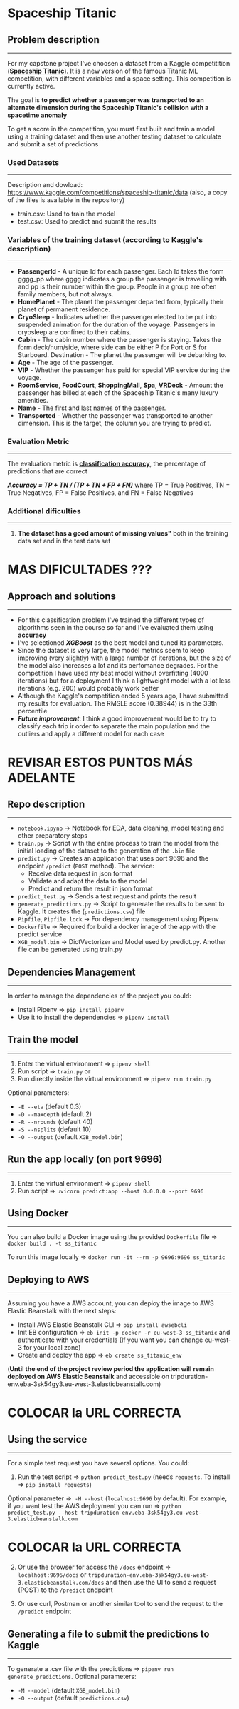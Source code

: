 # Spaceship Titanic

## Problem description
___
For my capstone project I've choosen a dataset from a Kaggle competitition ([**Spaceship Titanic**](https://www.kaggle.com/competitions/spaceship-titanic/overview/description)). It is a new version of the famous Titanic ML competition, with different variables and a space setting. This competition is currently active.

The goal is **to predict whether a passenger was transported to an alternate dimension during the Spaceship Titanic's collision with a spacetime anomaly**

To get a score in the competition, you must first built and train a model using a training dataset and then use another testing dataset to calculate and submit a set of predictions

### Used Datasets
___

Description and dowload: https://www.kaggle.com/competitions/spaceship-titanic/data
(also, a copy of the files is available in the repository)

- train.csv: Used to train the model
- test.csv: Used to predict and submit the results


### Variables of the training dataset (according to Kaggle's description)
___

- **PassengerId** - A unique Id for each passenger. Each Id takes the form gggg_pp where gggg indicates a group the passenger is travelling with and pp is their number within the group. People in a group are often family members, but not always.
- **HomePlanet** - The planet the passenger departed from, typically their planet of permanent residence.
- **CryoSleep** - Indicates whether the passenger elected to be put into suspended animation for the duration of the voyage. Passengers in cryosleep are confined to their cabins.
- **Cabin** - The cabin number where the passenger is staying. Takes the form deck/num/side, where side can be either P for Port or S for Starboard.
Destination - The planet the passenger will be debarking to.
- **Age** - The age of the passenger.
- **VIP** - Whether the passenger has paid for special VIP service during the voyage.
- **RoomService**, **FoodCourt**, **ShoppingMall**, **Spa**, **VRDeck** - Amount the passenger has billed at each of the Spaceship Titanic's many luxury amenities.
- **Name** - The first and last names of the passenger.
- **Transported** - Whether the passenger was transported to another dimension. This is the target, the column you are trying to predict.

### Evaluation Metric
___

The evaluation metric is [**classification accuracy**](https://developers.google.com/machine-learning/crash-course/classification/accuracy), the percentage of predictions that are correct

___Accuracy = TP + TN / (TP + TN + FP + FN)___ where TP = True Positives, TN = True Negatives, FP = False Positives, and FN = False Negatives

### Additional dificulties
___
1. **The dataset has a good amount of missing values"** both in the training data set and in the test data set

# MAS DIFICULTADES ???

## Approach and solutions
___
- For this classification problem I've trained the different types of algorithms seen in the course so far and I've evaluated them using **accuracy**
- I've selectioned ___XGBoost___ as the best model and tuned its parameters.
- Since the dataset is very large, the model metrics seem to keep improving (very slightly) with a large number of iterations, but the size of the model also increases a lot and its perfomance degrades. For the competition I have used my best model without overfitting (4000 iterations) but for a deployment I think a lightweight model with a lot less iterations (e.g. 200) would probably work better
- Although the Kaggle's competition ended 5 years ago, I have submitted my results for evaluation. The RMSLE score (0.38944) is in the 33th percentile
- ___Future improvement___: I think a good improvement would be to try to classify each trip ir order to separate the main population and the outliers and apply a different model for each case

# REVISAR ESTOS PUNTOS MÁS ADELANTE

## Repo description
___
- `notebook.ipynb` -> Notebook for EDA, data cleaning, model testing and other preparatory steps
- `train.py` -> Script with the entire process to train the model from the initial loading of the dataset to the generation of the `.bin` file
- `predict.py` -> Creates an application that uses port 9696 and the endpoint `/predict` (`POST` method). The service:
  - Receive data request in json format
  - Validate and adapt the data to the model
  - Predict and return the result in json format
- `predict_test.py` -> Sends a test request and prints the result
- `generate_predictions.py` -> Script to generate the results to be sent to Kaggle. It creates the (`predictions.csv`) file
- `Pipfile`, `Pipfile.lock` -> For dependency management using Pipenv
- `Dockerfile` -> Required for build a docker image of the app with the 
predict service
- `XGB_model.bin` -> DictVectorizer and Model used by predict.py. Another file can be generated using train.py

## Dependencies Management
___
In order to manage the dependencies of the project you could:
- Install Pipenv => `pip install pipenv`
- Use it to install the dependencies => `pipenv install`

## Train the model
___
1. Enter the virtual environment => `pipenv shell`
2. Run script => `train.py`
or
1. Run directly inside the virtual environment => `pipenv run train.py`

Optional parameters:
- `-E --eta` (default 0.3)
- `-D --maxdepth` (default 2)
- `-R --nrounds` (default 40)
- `-S --nsplits` (default 10)
- `-O --output` (default `XGB_model.bin`)
## Run the app locally (on port 9696)
___
1. Enter the virtual environment => `pipenv shell`
2. Run script => `uvicorn predict:app --host 0.0.0.0 --port 9696`

## Using Docker
___
You can also build a Docker image using the provided `Dockerfile` file =>
`docker build . -t ss_titanic`

To run this image locally => `docker run -it --rm -p 9696:9696 ss_titanic`
## Deploying to AWS
___
Assuming you have a AWS account, you can deploy the image to AWS Elastic Beanstalk with the next steps:
- Install AWS Elastic Beanstalk CLI => `pip install awsebcli`
- Init EB configuration => `eb init -p docker -r eu-west-3 ss_titanic` and authenticate with your credentials (If you want you can change eu-west-3 for your local zone)
- Create and deploy the app => `eb create ss_titanic_env`

(**Until the end of the project review period the application will remain deployed on AWS Elastic Beanstalk** and accessible on tripduration-env.eba-3sk54gy3.eu-west-3.elasticbeanstalk.com)
# COLOCAR la URL CORRECTA
## Using the service
___
For a simple test request you have several options. You could:
1) Run the test script => `python predict_test.py` (needs `requests`. To install => `pip install requests`)

  Optional parameter =>` -H --host` (`localhost:9696` by default). For example, if you want test the AWS deployment you can run => `python predict_test.py --host tripduration-env.eba-3sk54gy3.eu-west-3.elasticbeanstalk.com`

# COLOCAR la URL CORRECTA
2) Or use the browser for access the `/docs` endpoint => `localhost:9696/docs`  or `tripduration-env.eba-3sk54gy3.eu-west-3.elasticbeanstalk.com/docs` and then use the UI to send a request (POST) to the `/predict` endpoint

3) Or use curl, Postman or another similar tool to send the request to the `/predict` endpoint

## Generating a file to submit the predictions to Kaggle
___
To generate a .csv file with the predictions => `pipenv run generate_predictions`. Optional parameters:
- `-M --model` (default `XGB_model.bin`)
- `-O --output` (default `predictions.csv`)












